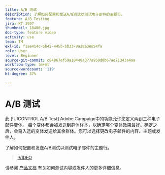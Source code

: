 ```yaml
---
title: A/B 测试
description: 了解如何配置和发送A/B测试以测试电子邮件的主题行。
feature: A/B Testing
jira: KT-3907
thumbnail: 18480.jpg
doc-type: feature video
activity: use
team: TM
exl-id: f1ae414c-6b42-445b-bb33-9a28a3e854fa
role: User
level: Beginner
source-git-commit: c84867ef59a10448a377a959d0b67ae71343a4aa
workflow-type: tm+mt
source-wordcount: '119'
ht-degree: 37%

---
```


# A/B 测试

此 [!UICONTROL A/B Test] Adobe Campaign中的功能允许您定义两到三种电子邮件变体。 每个变体都会被发送到群体样本，以确定哪个变体效果最好。确定之后，会将入选的变体发送给其余群体。您可以选择更改电子邮件的内容、主题或发件人。

了解如何配置和发送A/B测试以测试电子邮件的主题行。

>[!VIDEO](https://video.tv.adobe.com/v/18480?quality=12&learn=on)

请参阅 [产品文档](https://experienceleague.adobe.com/docs/campaign-standard/using/communication-channels/email-messages/designing-an-a-b-test-email.html) 有关如何测试内容或发件人的更多详细信息。
